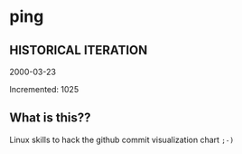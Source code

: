 # ping

## HISTORICAL ITERATION
2000-03-23

Incremented: 1025

## What is this?? 
Linux skills to hack the github commit visualization chart `;-)`
